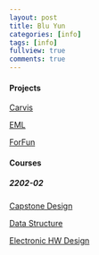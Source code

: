 ```yaml
---
layout: post
title: Blu Yun
categories: [info]
tags: [info]
fullview: true
comments: true
---
```

#### **Projects**

[Carvis](https://blu-y.github.io/carvis/)

[EML](https://github.com/blu-y/EML/)

[ForFun](https://github.com/blu-y/KDR_ForFun/)

#### **Courses**

##### 2202-02

[Capstone Design](https://github.com/blu-y/2202CD/)

[Data Structure](https://github.com/blu-y/2202DS/)

[Electronic HW Design](https://github.com/blu-y/2202EHD/)

<!--
#### **Studies**
[PointNet](https://github.com/blu-y/note/tree/main/Studies/PointNet/)

[NeRF](https://github.com/blu-y/note/tree/main/Studies/NeRF/)
-->